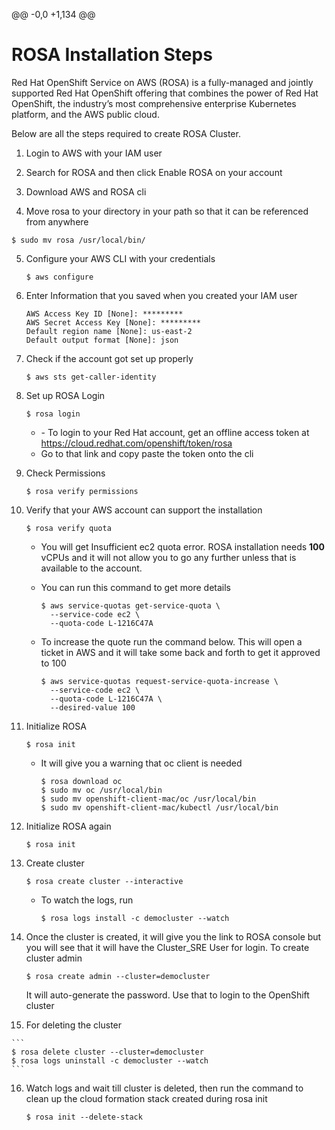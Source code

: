 @@ -0,0 +1,134 @@
# ROSA Installation Steps

Red Hat OpenShift Service on AWS (ROSA) is a fully-managed and jointly supported Red Hat OpenShift offering that combines the power of Red Hat OpenShift, the industry’s most comprehensive enterprise Kubernetes platform, and the AWS public cloud.

Below are all the steps required to create ROSA Cluster.

1. Login to AWS with your IAM user

2. Search for ROSA and then click Enable ROSA on your account

3. Download AWS and ROSA cli

4. Move rosa to your directory in your path so that it can be referenced from anywhere

  ```
  $ sudo mv rosa /usr/local/bin/
  ```

5. Configure your AWS CLI with your credentials

   ```
   $ aws configure
   ```

6. Enter Information that you saved when you created your IAM user

   ```
   AWS Access Key ID [None]: *********
   AWS Secret Access Key [None]: *********
   Default region name [None]: us-east-2
   Default output format [None]: json
   ```

7. Check if the account got set up properly

   ```
   $ aws sts get-caller-identity
   ```

8. Set up ROSA Login

   ```
   $ rosa login
   ```

   - \- To login to your Red Hat account, get an offline access token at <https://cloud.redhat.com/openshift/token/rosa>
   - Go to that link and copy paste the token onto the cli

9. Check Permissions

   ```
   $ rosa verify permissions
   ```

10. Verify that your AWS account can support the installation

    ```
    $ rosa verify quota
    ```

    - You will get Insufficient ec2 quota error. ROSA installation needs **100** vCPUs and it will not allow you to go any further unless that is available to the account.

    - You can run this command to get more details

      ```
      $ aws service-quotas get-service-quota \
      	--service-code ec2 \	
      	--quota-code L-1216C47A
      ```

    - To increase the quote run the command below. This will open a ticket in AWS and it will take some back and forth to get it approved to 100

      ```
      $ aws service-quotas request-service-quota-increase \
      	--service-code ec2 \	
      	--quota-code L-1216C47A \	
      	--desired-value 100
      ```

11. Initialize ROSA

    ```
    $ rosa init
    ```

    - It will give you a warning that oc client is needed

      ```
      $ rosa download oc
      $ sudo mv oc /usr/local/bin
      $ sudo mv openshift-client-mac/oc /usr/local/bin
      $ sudo mv openshift-client-mac/kubectl /usr/local/bin
      ```

12. Initialize ROSA again

    ```
    $ rosa init
    ```

13. Create cluster

    ```
    $ rosa create cluster --interactive
    ```

    - To watch the logs, run

      ```
      $ rosa logs install -c democluster --watch

14. Once the cluster is created, it will give you the link to ROSA console but you will see that it will have the Cluster_SRE User for login. To create cluster admin

    ```
    $ rosa create admin --cluster=democluster
    ```

    It will auto-generate the password. Use that to login to the OpenShift cluster

15.  For deleting the cluster

    ```
    $ rosa delete cluster --cluster=democluster
    $ rosa logs uninstall -c democluster --watch
    ```

16. Watch logs and wait till cluster is deleted, then run the command to clean up the cloud formation stack created during rosa init

    ```
    $ rosa init --delete-stack
    ```

    
